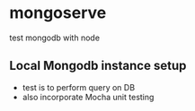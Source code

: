 # mongoserve
test mongodb with node
## Local Mongodb instance setup
- test is to perform query on DB
- also incorporate Mocha unit testing

